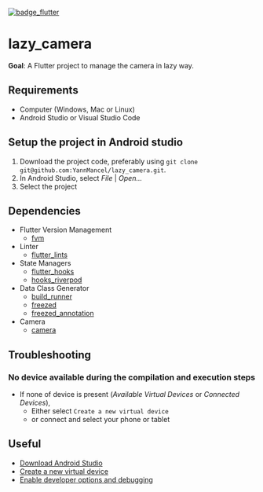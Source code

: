 [![badge_flutter]][link_flutter_release]

# lazy_camera
**Goal**: A Flutter project to manage the camera in lazy way.

## Requirements
* Computer (Windows, Mac or Linux)
* Android Studio or Visual Studio Code

## Setup the project in Android studio
1. Download the project code, preferably using `git clone git@github.com:YannMancel/lazy_camera.git`.
2. In Android Studio, select *File* | *Open...*
3. Select the project

## Dependencies
* Flutter Version Management
    * [fvm][dependencies_fvm]
* Linter
    * [flutter_lints][dependencies_flutter_lints]
* State Managers
  * [flutter_hooks][dependencies_flutter_hooks]
  * [hooks_riverpod][dependencies_hooks_riverpod]
* Data Class Generator
  * [build_runner][dependencies_build_runner]
  * [freezed][dependencies_freezed]
  * [freezed_annotation][dependencies_freezed_annotation]
* Camera
  * [camera][dependencies_camera]

## Troubleshooting

### No device available during the compilation and execution steps
* If none of device is present (*Available Virtual Devices* or *Connected Devices*),
    * Either select `Create a new virtual device`
    * or connect and select your phone or tablet

## Useful
* [Download Android Studio][useful_android_studio]
* [Create a new virtual device][useful_virtual_device]
* [Enable developer options and debugging][useful_developer_options]

[badge_flutter]: https://img.shields.io/badge/flutter-v3.10.1-blue?logo=flutter
[link_flutter_release]: https://docs.flutter.dev/development/tools/sdk/releases
[dependencies_fvm]: https://fvm.app/
[dependencies_flutter_lints]: https://pub.dev/packages/flutter_lints
[dependencies_flutter_hooks]: https://pub.dev/packages/flutter_hooks
[dependencies_hooks_riverpod]: https://pub.dev/packages/hooks_riverpod
[dependencies_build_runner]: https://pub.dev/packages/build_runner
[dependencies_freezed]: https://pub.dev/packages/freezed
[dependencies_freezed_annotation]: https://pub.dev/packages/freezed_annotation
[dependencies_camera]: https://pub.dev/packages/camera
[useful_android_studio]: https://developer.android.com/studio
[useful_virtual_device]: https://developer.android.com/studio/run/managing-avds.html
[useful_developer_options]: https://developer.android.com/studio/debug/dev-options.html#enable
